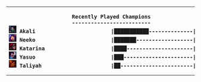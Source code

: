 <table><tr></tr><tr><th><pre>Recently Played Champions
-------------------------
<img src='square_champs/Akali.png' alt='drawing' width='20'/> Akali                        |███████████--------------|  40.00%
<img src='square_champs/Neeko.png' alt='drawing' width='20'/> Neeko                        |███████------------------|  25.00%
<img src='square_champs/Katarina.png' alt='drawing' width='20'/> Katarina                     |████---------------------|  15.00%
<img src='square_champs/Yasuo.png' alt='drawing' width='20'/> Yasuo                        |███----------------------|  10.00%
<img src='square_champs/Taliyah.png' alt='drawing' width='20'/> Taliyah                      |██-----------------------|   5.00%
</pre></th><th><pre>Most Played
-----------
<img align='center' src='loading_images/Akali_9.png' alt='drawing' height='100'/>
</pre></th></tr></table>
